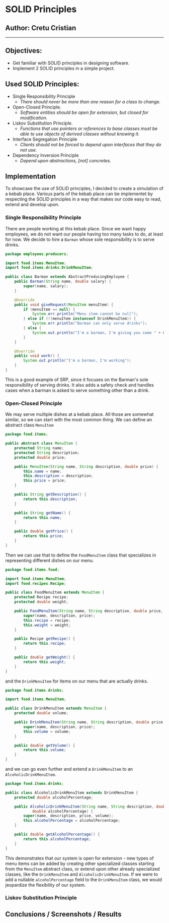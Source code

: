 # SOLID Principles

## Author: Cretu Cristian 
----
## Objectives:

* Get familiar with SOLID principles in designing software.
* Implement 2 SOLID principles in a simple project.


## Used SOLID Principles: 

* Single Responsibility Principle
  * *There should never be more than one reason for a class to change.*
* Open-Closed Principle.
  * *Software entities should be open for extension, but closed for modification.*
* Liskov Substitution Principle.
  * *Functions that use pointers or references to base classes must be able to use objects of derived classes without knowing it.*
* Interface Segregation Principle
  * *Clients should not be forced to depend upon interfaces that they do not use.*
* Dependency Inversion Principle
  * *Depend upon abstractions, [not] concretes.*


## Implementation
To showcase the use of SOLID principles, I decided to create a simulation of a kebab place. 
Various parts of the kebab place can be implementet by respecting the SOLID principles in a way that makes our code easy to read, extend and develop upon.

### Single Responsibility Principle
There are people working at this kebab place. Since we want happy employees, we do not want our people having too many tasks to do, at least for now. We decide to hire a `Barman` whose sole responsibility is to serve drinks.
```java
package employees.producers;

import food.items.MenuItem;
import food.items.drinks.DrinkMenuItem;

public class Barman extends AbstractProducingEmployee {
    public Barman(String name, double salary) {
        super(name, salary);
    }

    @Override
    public void giveRequest(MenuItem menuItem) {
        if (menuItem == null) {
            System.err.println("Menu item cannot be null");
        } else if (!(menuItem instanceof DrinkMenuItem)) {
            System.err.println("Barman can only serve drinks");
        } else {
            System.out.println("I'm a barman, I'm giving you some " + menuItem.getName());
        }
    }

    @Override
    public void work() {
        System.out.println("I'm a barman, I'm working");
    }
}
```
This is a good example of SRP, since it focuses on the Barman's sole responsibility of serving drinks. It also adds a safety check and handles cases when a barman is asked to serve something other than a drink.

### Open-Closed Principle
We may serve multiple dishes at a kebab place. All those are somewhat similar, so we can start with the most common thing. We can define an abstract class `MenuItem`
```java
package food.items;

public abstract class MenuItem {
    protected String name;
    protected String description;
    protected double price;

    public MenuItem(String name, String description, double price) {
        this.name = name;
        this.description = description;
        this.price = price;
    }

    public String getDescription() {
        return this.description;
    }

    public String getName() {
        return this.name;
    }

    public double getPrice() {
        return this.price;
    }
}
```
Then we can use that to define the `FoodMenuItem` class that specializes in representing different dishes on our menu.
```java
package food.items.food;

import food.items.MenuItem;
import food.recipes.Recipe;

public class FoodMenuItem extends MenuItem {
    protected Recipe recipe;
    protected double weight;

    public FoodMenuItem(String name, String description, double price, Recipe recipe, double weight) {
        super(name, description, price);
        this.recipe = recipe;
        this.weight = weight;
    }

    public Recipe getRecipe() {
        return this.recipe;
    }

    public double getWeight() {
        return this.weight;
    }
}
```
and the `DrinkMenuItem` for items on our menu that are actually drinks.
```java
package food.items.drinks;

import food.items.MenuItem;

public class DrinkMenuItem extends MenuItem {
    protected double volume;

    public DrinkMenuItem(String name, String description, double price, double volume) {
        super(name, description, price);
        this.volume = volume;
    }

    public double getVolume() {
        return this.volume;
    }
}
```
and we can go even further and extend a `DrinkMenuItem` to an `AlcoholicDrinkMenuItem`.
```java
package food.items.drinks;

public class AlcoholicDrinkMenuItem extends DrinkMenuItem {
    protected double alcoholPercentage;

    public AlcoholicDrinkMenuItem(String name, String description, double price, double volume,
            double alcoholPercentage) {
        super(name, description, price, volume);
        this.alcoholPercentage = alcoholPercentage;
    }

    public double getAlcoholPercentage() {
        return this.alcoholPercentage;
    }
}
```
This demonstrates that our system is open for extension - new types of menu items can be added by creating other specialized classes starting from the `MenuItem` abstract class, or extend upon other already specialized classes, like the `DrinkMenuItem` and `AlcoholicDrinkMenuItem`.
If we were to add a nullable `alcoholPercentage` field to the `DrinkMenuItem` class, we would jeopardize the flexibility of our system.

### Liskov Substitution Principle



## Conclusions / Screenshots / Results